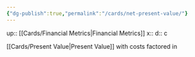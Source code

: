 ```yaml
---
{"dg-publish":true,"permalink":"/cards/net-present-value/"}
---
```


up:: [[Cards/Financial Metrics\|Financial Metrics]] 
x:: 
d:: c

[[Cards/Present Value\|Present Value]] with costs factored in